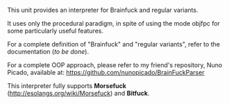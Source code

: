 This unit provides an interpreter for Brainfuck and regular variants.

It uses only the procedural paradigm, in spite of using the mode objfpc for some particularly useful features.

For a complete definition of "Brainfuck" and "regular variants", refer to the documentation (_to be done_).

For a complete OOP approach, please refer to my friend's repository, Nuno Picado, available at:
  https://github.com/nunopicado/BrainFuckParser

This interpreter fully supports **Morsefuck** (http://esolangs.org/wiki/Morsefuck) and **Bitfuck**.
